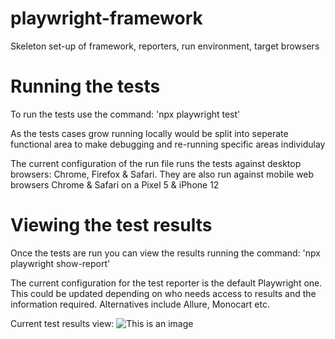 # playwright-framework
Skeleton set-up of framework, reporters, run environment, target browsers

# Running the tests
To run the tests use the command: 'npx playwright test'

As the tests cases grow running locally would be split into seperate functional area to make debugging and re-running specific areas individulay

The current configuration of the run file runs the tests against desktop browsers: Chrome, Firefox & Safari. They are also run against mobile web browsers Chrome & Safari on a Pixel 5 & iPhone 12

# Viewing the test results
Once the tests are run you can view the results running the command: 'npx playwright show-report'

The current configuration for the test reporter is the default Playwright one. This could be updated depending on who needs access to results and the information required. Alternatives include Allure, Monocart etc.

Current test results view:
![This is an image](../playwright-framework/images/testResults.png)



